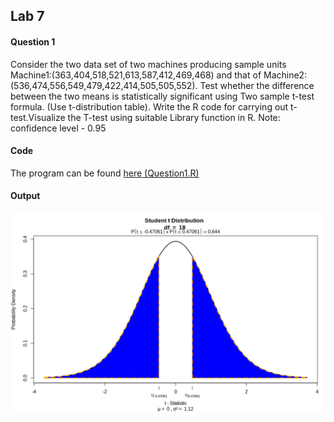 ## Lab 7

#### Question 1

Consider the two data set of two machines producing sample units Machine1:(363,404,518,521,613,587,412,469,468) and that of Machine2:(536,474,556,549,479,422,414,505,505,552). Test whether the difference between the two means is statistically significant using Two sample t-test formula. (Use t-distribution table). Write the R code for carrying out t-test.Visualize the T-test using suitable Library function in R.
Note: confidence level - 0.95

#### Code

The program can be found [here (Question1.R)](Question1.R)

#### Output

![Screenshot](Images/Screenshot.png)
